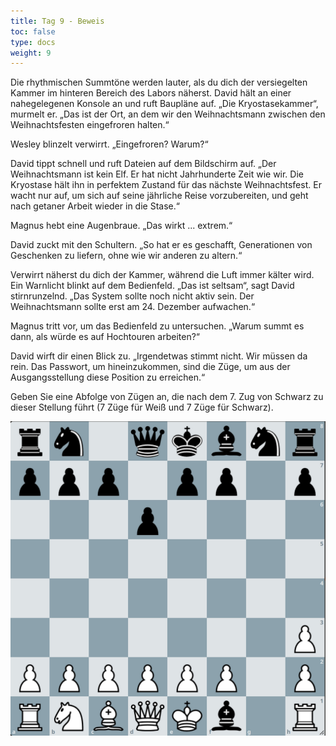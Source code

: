 ```yaml
---
title: Tag 9 - Beweis 
toc: false
type: docs
weight: 9
---
```


Die rhythmischen Summtöne werden lauter, als du dich der versiegelten Kammer im hinteren Bereich des Labors näherst. David hält an einer nahegelegenen Konsole an und ruft Baupläne auf. „Die Kryostasekammer“, murmelt er. „Das ist der Ort, an dem wir den Weihnachtsmann zwischen den Weihnachtsfesten eingefroren halten.“

Wesley blinzelt verwirrt. „Eingefroren? Warum?“

David tippt schnell und ruft Dateien auf dem Bildschirm auf. „Der Weihnachtsmann ist kein Elf. Er hat nicht Jahrhunderte Zeit wie wir. Die Kryostase hält ihn in perfektem Zustand für das nächste Weihnachtsfest. Er wacht nur auf, um sich auf seine jährliche Reise vorzubereiten, und geht nach getaner Arbeit wieder in die Stase.“

Magnus hebt eine Augenbraue. „Das wirkt ... extrem.“

David zuckt mit den Schultern. „So hat er es geschafft, Generationen von Geschenken zu liefern, ohne wie wir anderen zu altern.“

Verwirrt näherst du dich der Kammer, während die Luft immer kälter wird. Ein Warnlicht blinkt auf dem Bedienfeld. „Das ist seltsam“, sagt David stirnrunzelnd. „Das System sollte noch nicht aktiv sein. Der Weihnachtsmann sollte erst am 24. Dezember aufwachen.“

Magnus tritt vor, um das Bedienfeld zu untersuchen. „Warum summt es dann, als würde es auf Hochtouren arbeiten?“

David wirft dir einen Blick zu. „Irgendetwas stimmt nicht. Wir müssen da rein. Das Passwort, um hineinzukommen, sind die Züge, um aus der Ausgangsstellung diese Position zu erreichen.“

Geben Sie eine Abfolge von Zügen an, die nach dem 7. Zug von Schwarz zu dieser Stellung führt (7 Züge für Weiß und 7 Züge für Schwarz). 


![Stellung Tag 9](/day9.jpg "rn1qkbnr/ppp1pp1p/3p4/8/8/7P/PPPPPP1P/RNBQKb1R w KQkq - 0 1")


